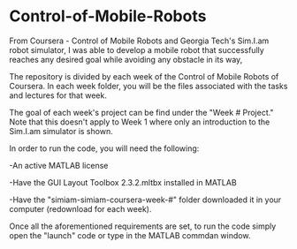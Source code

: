 # Control-of-Mobile-Robots
From Coursera - Control of Mobile Robots and Georgia Tech's Sim.I.am robot simulator, I was able to develop a mobile robot that successfully reaches any desired goal while avoiding any obstacle in its way,

The repository is divided by each week of the Control of Mobile Robots of Coursera. In each week folder, you will be the files associated with the tasks and lectures for that week. 

The goal of each week's project can be find under the "Week # Project." Note that this doesn't apply to Week 1 where only an introduction to the Sim.I.am simulator is shown. 

In order to run the code, you will need the following:

-An active MATLAB license

-Have the GUI Layout Toolbox 2.3.2.mltbx installed in MATLAB

-Have the "simiam-simiam-coursera-week-#" folder downloaded it in your computer (redownload for each week).

Once all the aforementioned requirements are set, to run the code simply open the "launch" code or type in the MATLAB commdan window. 
